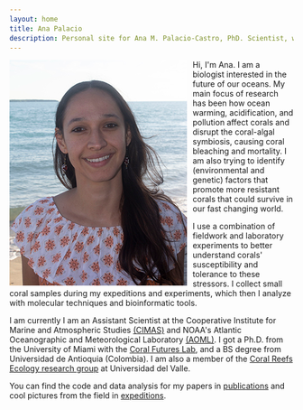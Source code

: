 ```yaml
---
layout: home
title: Ana Palacio
description: Personal site for Ana M. Palacio-Castro, PhD. Scientist, working on marine biology and ecology, climate change, coral bleaching & physiology.
---
```


<img class="img-circle avatar"
src="img/ana_palacio.png"
     alt="Ana Palacio"
     style="float: left; margin-right: 10px;" />

Hi, I'm Ana. I am a biologist interested in the future of our oceans. My main focus of research has been how ocean warming, acidification, and pollution affect corals and disrupt the coral-algal symbiosis, causing coral bleaching and mortality. I am also trying to identify (environmental and genetic) factors that promote more resistant corals that could survive in our fast changing world.


I use a combination of fieldwork and laboratory experiments to better understand corals' susceptibility and tolerance to these stressors. I collect small coral samples during my expeditions and experiments, which then I analyze with molecular techniques and bioinformatic tools.

I am currently I am an Assistant Scientist at the Cooperative Institute for Marine and Atmospheric Studies [(CIMAS)](https://cimas.earth.miami.edu/) and NOAA's Atlantic Oceanographic and Meteorological Laboratory [(AOML)](https://www.aoml.noaa.gov). I got a Ph.D. from the University of Miami with the [Coral Futures Lab](https://coralreeffutures.rsmas.miami.edu/people/ana-palacio/index.html), and a BS degree from Universidad de Antioquia (Colombia). I am also a member of the [Coral Reefs Ecology research group](https://arrecifes.correounivalle.edu.co/integrantes-del-grupo) at Universidad del Valle.


You can find the code and data analysis for my papers in <a href="/publications"> publications</a> and cool pictures from the field in <a href="/expeditions"> expeditions</a>.

